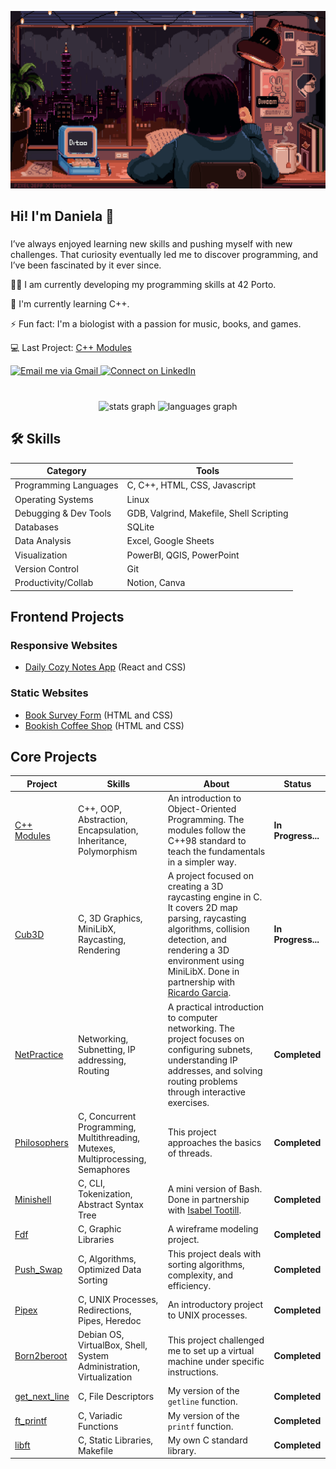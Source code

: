 
![](https://github.com/Daniela-Padilha/Aesthetic/blob/main/dds1ndp-69dbc70d-57e7-42ec-b66d-ba721437c54a.gif)

<h2 align="left">Hi! I'm Daniela 👋</h2>

###

I’ve always enjoyed learning new skills and pushing myself with new challenges. That curiosity eventually led me to discover programming, and I’ve been fascinated by it ever since.

👩‍💻 I am currently developing my programming skills at 42 Porto.

🧠 I'm currently learning C++.

⚡️ Fun fact: I'm a biologist with a passion for music, books, and games.

💻 Last Project: [C++ Modules](https://github.com/Daniela-Padilha/42_CPP)


<a href="mailto:danielasofiapadilha@gmail.com" target="_blank">
  <img src="https://img.shields.io/badge/Gmail-D14836?style=for-the-badge&logo=gmail&logoColor=white" alt="Email me via Gmail"/>
</a>
<a href="https://www.linkedin.com/in/daniela-sofia-padilha/" target="_blank">
  <img src="https://img.shields.io/badge/LinkedIn-0077B5?style=for-the-badge&logo=linkedin&logoColor=white" alt="Connect on LinkedIn"/>
</a>

###

<br clear="both">

<div align="center">
  <img src="https://github-readme-stats.vercel.app/api?username=Daniela-Padilha&hide_title=false&hide_rank=false&show_icons=true&include_all_commits=true&count_private=true&disable_animations=false&theme=react&locale=en&hide_border=false&order=1" height="150" alt="stats graph"  />
  <img src="https://github-readme-stats.vercel.app/api/top-langs?username=Daniela-Padilha&locale=en&hide_title=false&layout=compact&card_width=320&langs_count=5&theme=react&hide_border=false&order=2" height="150" alt="languages graph"  />
</div>

###
## 🛠 Skills
<div align="center">

| Category                 | Tools                                    |
|--------------------------|------------------------------------------|
| Programming Languages    | C, C++, HTML, CSS, Javascript            |
| Operating Systems        | Linux                                    |
| Debugging & Dev Tools    | GDB, Valgrind, Makefile, Shell Scripting |
| Databases                | SQLite                                   |
| Data Analysis            | Excel, Google Sheets                     |
| Visualization            | PowerBI, QGIS, PowerPoint                |
| Version Control          | Git                                      |
| Productivity/Collab      | Notion, Canva                            |

</div>

###

## Frontend Projects

<div align="left">

<h3>Responsive Websites</h3>

  - [Daily Cozy Notes App](https://github.com/Daniela-Padilha/cozy-notes-app) (React and CSS)

<h3>Static Websites</h3>

- [Book Survey Form](https://github.com/Daniela-Padilha/Book-Survey-Form) (HTML and CSS)
- [Bookish Coffee Shop](https://github.com/Daniela-Padilha/Bookish-Coffee-Shop) (HTML and CSS)

## Core Projects

<table align="center">
  <thead>
    <tr>
      <th>Project</th>
      <th>Skills</th>
      <th>About</th>
      <th>Status</th>
    </tr>
  </thead>
  <tbody>
    <tr>
      <td><a href="https://github.com/Daniela-Padilha/42_CPP">C++ Modules</a></td>
      <td>C++, OOP, Abstraction, Encapsulation, Inheritance, Polymorphism</td>
      <td>An introduction to Object-Oriented Programming. The modules follow the C++98 standard to teach the fundamentals in a simpler way.</td>
      <td><strong>In Progress...</strong></td>
    </tr>
    <tr>
      <td><a href="https://github.com/ricvrdv/cub3d">Cub3D</a></td>
      <td>C, 3D Graphics, MiniLibX, Raycasting, Rendering</td>
      <td>A project focused on creating a 3D raycasting engine in C. It covers 2D map parsing, raycasting algorithms, collision detection, and rendering a 3D environment using MiniLibX. Done in partnership with <a href="https://github.com/ricvrdv">Ricardo Garcia</a>.</td>
      <td><strong>In Progress...</strong></td>
  </tr>
    <tr>
      <td><a href="https://github.com/Daniela-Padilha/42_Net_Practice">NetPractice</a></td>
      <td>Networking, Subnetting, IP addressing, Routing</td>
      <td>A practical introduction to computer networking. The project focuses on configuring subnets, understanding IP addresses, and solving routing problems through interactive exercises.</td>
      <td><strong>Completed</strong></td>
    </tr>
    <tr>
      <td><a href="https://github.com/Daniela-Padilha/42_philosophers">Philosophers</a></td>
      <td>C, Concurrent Programming, Multithreading, Mutexes, Multiprocessing, Semaphores</td>
      <td>This project approaches the basics of threads.</td>
      <td><strong>Completed</strong></td>
    </tr>
    <tr>
      <td><a href="https://github.com/Daniela-Padilha/minishell">Minishell</a></td>
      <td>C, CLI, Tokenization, Abstract Syntax Tree</td>
      <td>A mini version of Bash. Done in partnership with <a href="https://github.com/izzytoot">Isabel Tootill</a>.</td>
      <td><strong>Completed</strong></td>
    </tr>
    <tr>
      <td><a href="https://github.com/Daniela-Padilha/42_fdf">Fdf</a></td>
      <td>C, Graphic Libraries</td>
      <td>A wireframe modeling project.</td>
      <td><strong>Completed</strong></td>
    </tr>
    <tr>
      <td><a href="https://github.com/Daniela-Padilha/42_push_swap">Push_Swap</a></td>
      <td>C, Algorithms, Optimized Data Sorting</td>
      <td>This project deals with sorting algorithms, complexity, and efficiency.</td>
      <td><strong>Completed</strong></td>
    </tr>
    <tr>
      <td><a href="https://github.com/Daniela-Padilha/42_pipex">Pipex</a></td>
      <td>C, UNIX Processes, Redirections, Pipes, Heredoc</td>
      <td>An introductory project to UNIX processes.</td>
      <td><strong>Completed</strong></td>
    </tr>
    <tr>
      <td><a href="https://github.com/Daniela-Padilha/42_born2beroot">Born2beroot</a></td>
      <td>Debian OS, VirtualBox, Shell, System Administration, Virtualization</td>
      <td>This project challenged me to set up a virtual machine under specific instructions.</td>
      <td><strong>Completed</strong></td>
    </tr>
    <tr>
      <td><a href="https://github.com/Daniela-Padilha/42_get_next_line">get_next_line</a></td>
      <td>C, File Descriptors</td>
      <td>My version of the <code>getline</code> function.</td>
      <td><strong>Completed</strong></td>
    </tr>
    <tr>
      <td><a href="https://github.com/Daniela-Padilha/42_ft_printf">ft_printf</a></td>
      <td>C, Variadic Functions</td>
      <td>My version of the <code>printf</code> function.</td>
      <td><strong>Completed</strong></td>
    </tr>
    <tr>
      <td><a href="https://github.com/Daniela-Padilha/42_libft">libft</a></td>
      <td>C, Static Libraries, Makefile</td>
      <td>My own C standard library.</td>
      <td><strong>Completed</strong></td>
    </tr>
  </tbody>
</table>

</div>
